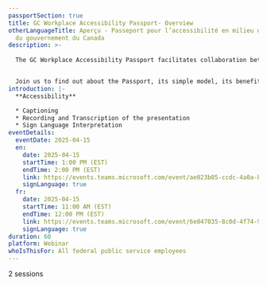 ```yaml
---
passportSection: true
title: GC Workplace Accessibility Passport- Overview
otherLanguageTitle: Aperçu - Passeport pour l’accessibilité en milieu de travail
  du gouvernement du Canada
description: >-
  
  The GC Workplace Accessibility Passport facilitates collaboration between employees and their managers to address barriers encountered by employees in the workplace.


  Join us to find out about the Passport, its simple model, its benefits, and the many resources to support its implementation.
introduction: |-
  **Accessibility**

  * Captioning
  * Recording and Transcription of the presentation
  * Sign Language Interpretation
eventDetails:
  eventDate: 2025-04-15
  en:
    date: 2025-04-15
    startTime: 1:00 PM (EST)
    endTime: 2:00 PM (EST)
    link: https://events.teams.microsoft.com/event/ae023b05-ccdc-4a0a-babf-3b02165472db@d05bc194-94bf-4ad6-ae2e-1db0f2e38f5e
    signLanguage: true
  fr:
    date: 2025-04-15
    startTime: 11:00 AM (EST)
    endTime: 12:00 PM (EST)
    link: https://events.teams.microsoft.com/event/6e047035-8c0d-4f74-9229-e373e286112a@d05bc194-94bf-4ad6-ae2e-1db0f2e38f5e
    signLanguage: true
duration: 60
platform: Webinar
whoIsThisFor: All federal public service employees
---
```

2 sessions

